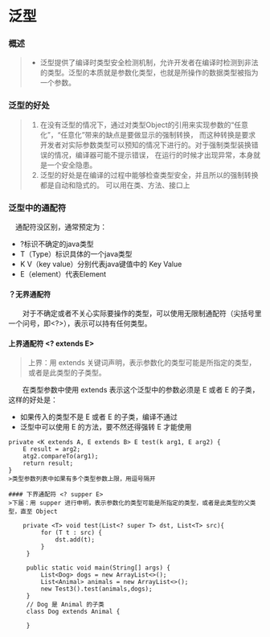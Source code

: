 # 泛型

### 概述
> - 泛型提供了编译时类型安全检测机制，允许开发者在编译时检测到非法的类型。泛型的本质就是参数化类型，也就是所操作的数据类型被指为一个参数。
### 泛型的好处
> 1. 在没有泛型的情况下，通过对类型Object的引用来实现参数的“任意化”，“任意化”带来的缺点是要做显示的强制转换，
>而这种转换是要求开发者对实际参数类型可以预知的情况下进行的。对于强制类型装换错误的情况，编译器可能不提示错误，
>在运行的时候才出现异常，本身就是一个安全隐患。  
> 2. 泛型的好处是在编译的过程中能够检查类型安全，并且所以的强制转换都是自动和隐式的。 可以用在类、方法、接口上
### 泛型中的通配符
&emsp;通配符没区别，通常预定为：  
- ?标识不确定的java类型
- T（Type）标识具体的一个java类型
- K V（key value）分别代表java键值中的 Key Value
- E（element）代表Element

#### ？无界通配符
&emsp;&emsp;对于不确定或者不关心实际要操作的类型，可以使用无限制通配符（尖括号里一个问号，即<?>），表示可以持有任何类型。

#### 上界通配符 <? extends E>
>上界：用 extends 关键词声明，表示参数化的类型可能是所指定的类型，或者是此类型的子类型。

&emsp;&emsp;在类型参数中使用 extends 表示这个泛型中的参数必须是 E 或者 E 的子类，这样的好处是：  
- 如果传入的类型不是 E 或者 E 的子类，编译不通过
- 泛型中可以使用 E 的方法，要不然还得强转 E 才能使用  
```// 用上界通配符约束方法入参
private <K extends A, E extends B> E test(k arg1, E arg2) {
    E result = arg2;
    atg2.compareTo(arg1);
    return result;
}
>类型参数列表中如果有多个类型参数上限，用逗号隔开  

#### 下界通配符 <? supper E>
>下届：用 supper 进行申明，表示参数化的类型可能是所指定的类型，或者是此类型的父类型，直至 Object  

    private <T> void test(List<? super T> dst, List<T> src){
         for (T t : src) {
             dst.add(t);
         }
     }
     
     public static void main(String[] args) {
         List<Dog> dogs = new ArrayList<>();
         List<Animal> animals = new ArrayList<>();
         new Test3().test(animals,dogs);
     }
     // Dog 是 Animal 的子类
     class Dog extends Animal {
     
     }





